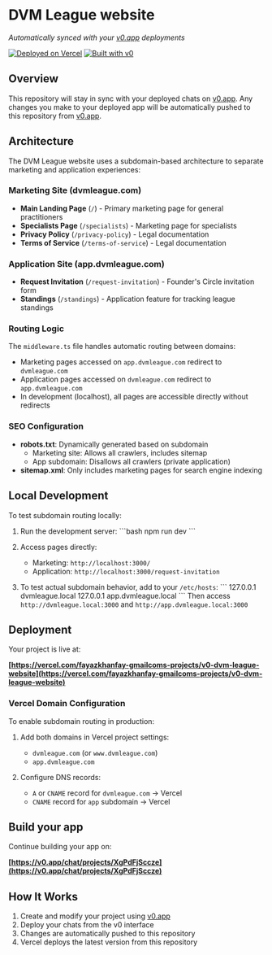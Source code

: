 # DVM League website

*Automatically synced with your [v0.app](https://v0.app) deployments*

[![Deployed on Vercel](https://img.shields.io/badge/Deployed%20on-Vercel-black?style=for-the-badge&logo=vercel)](https://vercel.com/fayazkhanfay-gmailcoms-projects/v0-dvm-league-website)
[![Built with v0](https://img.shields.io/badge/Built%20with-v0.app-black?style=for-the-badge)](https://v0.app/chat/projects/XgPdFjSccze)

## Overview

This repository will stay in sync with your deployed chats on [v0.app](https://v0.app).
Any changes you make to your deployed app will be automatically pushed to this repository from [v0.app](https://v0.app).

## Architecture

The DVM League website uses a subdomain-based architecture to separate marketing and application experiences:

### Marketing Site (dvmleague.com)
- **Main Landing Page** (`/`) - Primary marketing page for general practitioners
- **Specialists Page** (`/specialists`) - Marketing page for specialists
- **Privacy Policy** (`/privacy-policy`) - Legal documentation
- **Terms of Service** (`/terms-of-service`) - Legal documentation

### Application Site (app.dvmleague.com)
- **Request Invitation** (`/request-invitation`) - Founder's Circle invitation form
- **Standings** (`/standings`) - Application feature for tracking league standings

### Routing Logic

The `middleware.ts` file handles automatic routing between domains:
- Marketing pages accessed on `app.dvmleague.com` redirect to `dvmleague.com`
- Application pages accessed on `dvmleague.com` redirect to `app.dvmleague.com`
- In development (localhost), all pages are accessible directly without redirects

### SEO Configuration

- **robots.txt**: Dynamically generated based on subdomain
  - Marketing site: Allows all crawlers, includes sitemap
  - App subdomain: Disallows all crawlers (private application)
- **sitemap.xml**: Only includes marketing pages for search engine indexing

## Local Development

To test subdomain routing locally:

1. Run the development server:
   \`\`\`bash
   npm run dev
   \`\`\`

2. Access pages directly:
   - Marketing: `http://localhost:3000/`
   - Application: `http://localhost:3000/request-invitation`

3. To test actual subdomain behavior, add to your `/etc/hosts`:
   \`\`\`
   127.0.0.1 dvmleague.local
   127.0.0.1 app.dvmleague.local
   \`\`\`
   Then access `http://dvmleague.local:3000` and `http://app.dvmleague.local:3000`

## Deployment

Your project is live at:

**[https://vercel.com/fayazkhanfay-gmailcoms-projects/v0-dvm-league-website](https://vercel.com/fayazkhanfay-gmailcoms-projects/v0-dvm-league-website)**

### Vercel Domain Configuration

To enable subdomain routing in production:

1. Add both domains in Vercel project settings:
   - `dvmleague.com` (or `www.dvmleague.com`)
   - `app.dvmleague.com`

2. Configure DNS records:
   - `A` or `CNAME` record for `dvmleague.com` → Vercel
   - `CNAME` record for `app` subdomain → Vercel

## Build your app

Continue building your app on:

**[https://v0.app/chat/projects/XgPdFjSccze](https://v0.app/chat/projects/XgPdFjSccze)**

## How It Works

1. Create and modify your project using [v0.app](https://v0.app)
2. Deploy your chats from the v0 interface
3. Changes are automatically pushed to this repository
4. Vercel deploys the latest version from this repository
